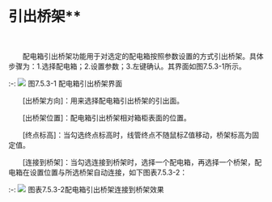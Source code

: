 # 引出桥架**
<br/>

&emsp;&emsp;配电箱引出桥架功能用于对选定的配电箱按照参数设置的方式引出桥架。具体步骤为：1.选择配电箱；2.设置参数；3.左键确认。其界面如图7.5.3\-1所示。

:-: ![](images/425.png)
图7.5.3\-1 配电箱引出桥架界面

&emsp;&emsp;\[出桥架方向\]：用来选择配电箱引出桥架的引出面。

&emsp;&emsp;\[出桥架位置\]：配电箱引出桥架相对箱柜表面的位置。

&emsp;&emsp;\[终点标高\]：当勾选终点标高时，线管终点不随鼠标Z值移动，桥架标高为固定值。

&emsp;&emsp;\[连接到桥架\]：当勾选连接到桥架时，选择一个配电箱，再选择一个桥架，配电箱在设置位置与所选桥架自动连接，如下图表7.5.3\-2：

:-: ![](images/426.png)
图表7.5.3\-2配电箱引出桥架连接到桥架效果